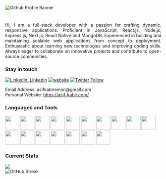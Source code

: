 
![Github Profile Banner](https://github.com/user-attachments/assets/07e08bc4-bc3b-4b96-b942-fc52ee33ec21)



<h1 align="center"></h1>

<p align="justify">
  Hi, I am a full-stack developer with a passion for crafting dynamic, responsive applications. Proficient in JavaScript, React.js, Node.js, Express.js, Next.js, React Native and MongoDB. Experienced in building and maintaining scalable web applications from concept to deployment. Enthusiastic about learning new technologies and improving coding skills. Always eager to collaborate on innovative projects and contribute to open-source communities.
</p>


<h3 align="left">Stay in touch</h3>

[![Linkedin: Linkedin](https://img.shields.io/badge/-Linkedin-blue?style=flat-square&logo=Linkedin&logoColor=white&link=https://www.linkedin.com/in/asif-kabir-emon/)](https://www.linkedin.com/in/asif-kabir-emon/)
[![website](https://img.shields.io/badge/Website-46a2f1.svg?&style=flat-square&logo=Google-Chrome&logoColor=white&link=https://asif-kabir.com/)](https://asif-kabir.com/)
[![Twitter Follow](https://img.shields.io/twitter/follow/misteranmol?label=Follow)](https://x.com/asif_kabir_emon?screen_name=misteranmol)


<p>
  Email Address: asifkabiremon@gmail.com
  <br/>
  Personal Website: <a href="https://asif-kabir.com/" target="_blank">https://asif-kabir.com/</a>
</p>


<h3 align="left">Languages and Tools</h3>

<div align="left">
  <div display="flex" gap="10px">
    <img height="45" width="45" src="https://cdn.simpleicons.org/html5/#E34F26" />
    <img height="45" width="45" src="https://cdn.simpleicons.org/css3/#1572B6" />
    <img height="45" width="45" src="https://cdn.simpleicons.org/javascript/#F7DF1E" />
    <img height="45" width="45" src="https://cdn.simpleicons.org/typescript/#3178C6" />
    <img height="45" width="45" src="https://cdn.simpleicons.org/nodedotjs/#5FA04E" />
    <img height="45" width="45" src="https://cdn.simpleicons.org/react/#61DAFB" />
    <img height="45" width="45" src="https://cdn.simpleicons.org/tailwindcss/#06B6D4" />
    <img height="45" width="45" src="https://cdn.simpleicons.org/mui/#007FFF" />
    <img height="45" width="45" src="https://cdn.simpleicons.org/express/#000000" />
    <img height="45" width="45" src="https://cdn.simpleicons.org/nestjs/#E0234E" />
    <img height="45" width="45" src="https://cdn.simpleicons.org/nextdotjs/#000000" />
    <img height="45" width="45" src="https://cdn.simpleicons.org/redux/#764ABC" />
    <img height="45" width="45" src="https://cdn.simpleicons.org/axios/#5A29E4" />
    <img height="45" width="45" src="https://cdn.simpleicons.org/mongodb/#47A248" />
    <img height="45" width="45" src="https://cdn.simpleicons.org/postgresql/#4169E1" />
    <img height="45" width="45" src="https://cdn.simpleicons.org/prisma/#2D3748" />
    <img height="45" width="45" src="https://cdn.simpleicons.org/graphql/#E10098" />
  </div>
</div>


<h3 align="left">Current Stats</h3>

<p align="left" padding="20px">
  <img src="https://github-readme-stats-ouuan.vercel.app/api?username=asif-kabir-emon&show_icons=true&bg_color=151515&text_color=e7e7e7" />
  <br/>
  <img src="https://streak-stats.demolab.com?user=asif-kabir-emon&theme=dark&mode=weekly&card_width=470" alt="GitHub Streak" />
</p>

